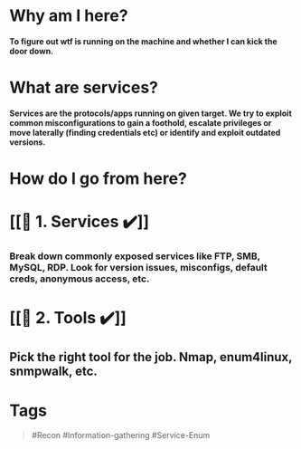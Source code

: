 # Why am I here?
#### To figure out wtf is running on the machine and whether I can kick the door down.
# What are services?
#### Services are the protocols/apps running on given target. We try to exploit common misconfigurations to gain a foothold, escalate privileges or move laterally (finding credentials etc) or identify and exploit outdated versions.

# How do I go from here?
# [[🔵 1. Services ✔️]] 
### Break down commonly exposed services like FTP, SMB, MySQL, RDP. Look for version issues, misconfigs, default creds, anonymous access, etc.

# [[🔵 2. Tools ✔️]]

## Pick the right tool for the job. Nmap, enum4linux, snmpwalk, etc. 
# Tags

> #Recon #Information-gathering  #Service-Enum 